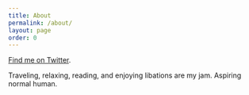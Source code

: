 ```yaml
---
title: About
permalink: /about/
layout: page
order: 0
---
```


[Find me on Twitter](https://twitter.com/singletary).

Traveling, relaxing, reading, and enjoying libations are my jam. Aspiring normal human.
